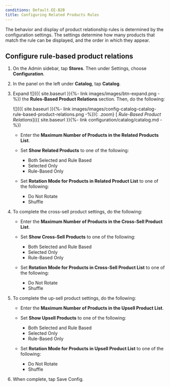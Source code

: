 ```yaml
---
conditions: Default.EE-B2B
title: Configuring Related Products Rules
---
```


The behavior and display of product relationship rules is determined by the configuration settings. The settings determine how many products that match the rule can be displayed, and the order in which they appear.

## Configure rule-based product relations

1. On the Admin sidebar, tap **Stores**. Then under Settings, choose **Configuration**.

1. In the panel on the left under **Catalog**, tap **Catalog**.

1. Expand ![]({{ site.baseurl }}{%- link images/images/btn-expand.png -%}) the **Rules-Based Product Relations** section. Then, do the following:

    ![]({{ site.baseurl }}{%- link images/images/config-catalog-catalog-rule-based-product-relations.png -%}){: .zoom} [ 
    *Rule-Based Product Relations*]({{ site.baseurl }}{%- link configuration/catalog/catalog.md -%})

    * Enter the **Maximum Number of Products in the Related Products List**.

    * Set **Show Related Products** to one of the following:

        * Both Selected and Rule Based
        * Selected Only
        * Rule-Based Only

    * Set **Rotation Mode for Products in Related Product List** to one of the following:

        * Do Not Rotate
        * Shuffle

1. To complete the cross-sell product settings, do the following:

    * Enter the **Maximum Number of Products in the Cross-Sell Product List**.

    * Set **Show Cross-Sell Products** to one of the following:

        * Both Selected and Rule Based
        * Selected Only
        * Rule-Based Only

    * Set **Rotation Mode for Products in Cross-Sell Product List** to one of the following:

        * Do Not Rotate
        * Shuffle

1. To complete the up-sell product settings, do the following:

    * Enter the **Maximum Number of Products in the Upsell Product List**.

    * Set **Show Upsell Products** to one of the following:

        * Both Selected and Rule Based
        * Selected Only
        * Rule-Based Only

    * Set **Rotation Mode for Products in Upsell Product List** to one of the following:

        * Do Not Rotate
        * Shuffle

1. When complete, tap <span class="btn">Save Config</span>.

